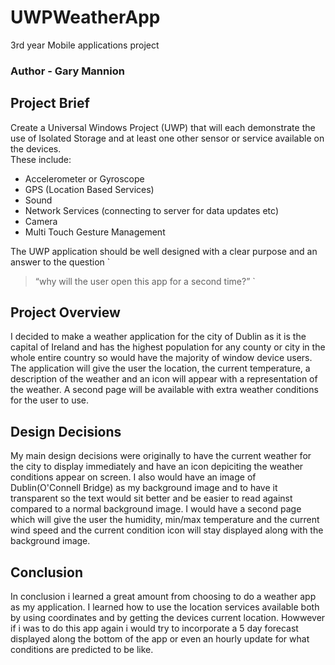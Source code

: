 # UWPWeatherApp
3rd year Mobile applications project

### Author - Gary Mannion

## Project Brief  
Create a Universal Windows Project (UWP) that will each demonstrate the use of Isolated Storage and at least one other sensor or service available on the devices.  
These include:  
- Accelerometer or Gyroscope 
- GPS (Location Based Services) 
- Sound 
- Network Services (connecting to server for data updates etc) 
- Camera 
- Multi Touch Gesture Management 

The UWP application should be well designed with a clear purpose and an answer to the question 
`
> “why will the user open this app for a second time?” 
`

## Project Overview
I decided to make a weather application for the city of Dublin as it is the capital of Ireland and has the highest population for any county or city in the whole entire country so would have the majority of window device users. The application will give the user the location, the current temperature, a description of the weather and an icon will appear with a representation of the weather. A second page will be available with extra weather conditions for the user to use.  

## Design Decisions
My main design decisions were originally to have the current weather for the city to display immediately and have an icon depiciting the weather conditions appear on screen. I also would have an image of Dublin(O'Connell Bridge) as my background image and to have it transparent so the text would sit better and be easier to read against compared to a normal background image. I would have a second page which will give the user the humidity, min/max temperature and the current wind speed and the current condition icon will stay displayed along with the background image.  

## Conclusion
In conclusion i learned a great amount from choosing to do a weather app as my application. I learned how to use the location services available both by using coordinates and by getting the devices current location. Howwever if i was to do this app again i would try to incorporate a 5 day forecast displayed along the bottom of the app or even an hourly update for what conditions are predicted to be like.
